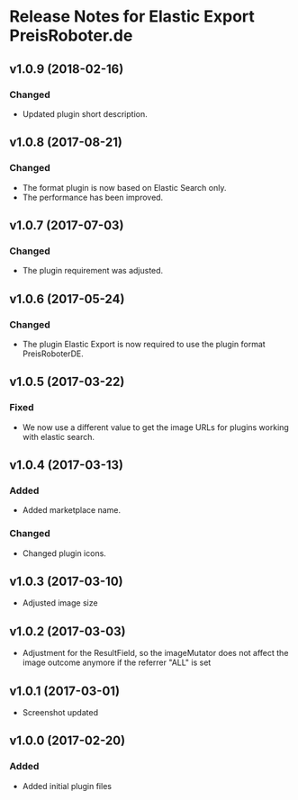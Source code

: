 # Release Notes for Elastic Export PreisRoboter.de

## v1.0.9 (2018-02-16)

### Changed
- Updated plugin short description.

## v1.0.8 (2017-08-21)

### Changed
- The format plugin is now based on Elastic Search only.
- The performance has been improved.

## v1.0.7 (2017-07-03)

### Changed
- The plugin requirement was adjusted.

## v1.0.6 (2017-05-24)

### Changed
- The plugin Elastic Export is now required to use the plugin format PreisRoboterDE.

## v1.0.5 (2017-03-22)

### Fixed
- We now use a different value to get the image URLs for plugins working with elastic search.

## v1.0.4 (2017-03-13)

### Added
- Added marketplace name.

### Changed
- Changed plugin icons.

## v1.0.3 (2017-03-10)
- Adjusted image size

## v1.0.2 (2017-03-03)
- Adjustment for the ResultField, so the imageMutator does not affect the image outcome anymore if the referrer "ALL" is set

## v1.0.1 (2017-03-01)
- Screenshot updated

## v1.0.0 (2017-02-20)
 
### Added
- Added initial plugin files